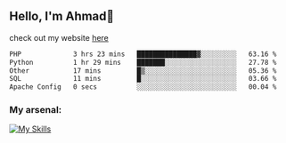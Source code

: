 
## Hello, I'm Ahmad👋

check out my website [here](https://ahmadalwi.com/)

<!--START_SECTION:waka-->

```txt
PHP             3 hrs 23 mins   ███████████████▓░░░░░░░░░   63.16 %
Python          1 hr 29 mins    ███████░░░░░░░░░░░░░░░░░░   27.78 %
Other           17 mins         █▒░░░░░░░░░░░░░░░░░░░░░░░   05.36 %
SQL             11 mins         █░░░░░░░░░░░░░░░░░░░░░░░░   03.66 %
Apache Config   0 secs          ░░░░░░░░░░░░░░░░░░░░░░░░░   00.04 %
```

<!--END_SECTION:waka-->

### My arsenal:

[![My Skills](https://skillicons.dev/icons?i=js,ts,py,go,react,nextjs,svelte,nodejs,django,tailwind,html,css,sass,firebase,mongodb,postgres,mysql,redis,git,github,docker,vscode,figma,godot)](https://skillicons.dev)
